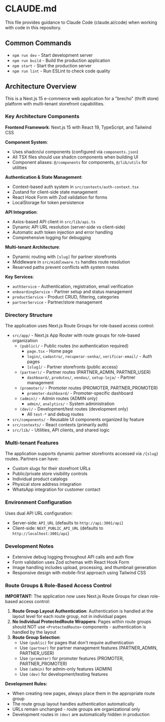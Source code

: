 # CLAUDE.md

This file provides guidance to Claude Code (claude.ai/code) when working with code in this repository.

## Common Commands

- `npm run dev` - Start development server
- `npm run build` - Build the production application
- `npm start` - Start the production server
- `npm run lint` - Run ESLint to check code quality

## Architecture Overview

This is a Next.js 15 e-commerce web application for a "brecho" (thrift store) platform with multi-tenant storefront capabilities.

### Key Architecture Components

**Frontend Framework**: Next.js 15 with React 19, TypeScript, and Tailwind CSS

**Component System**: 
- Uses shadcn/ui components (configured via `components.json`)
- All TSX files should use shadcn components when building UI
- Component aliases: `@/components` for components, `@/lib/utils` for utilities

**Authentication & State Management**:
- Context-based auth system in `src/contexts/auth-context.tsx`
- Zustand for client-side state management
- React Hook Form with Zod validation for forms
- LocalStorage for token persistence

**API Integration**:
- Axios-based API client in `src/lib/api.ts`
- Dynamic API URL resolution (server-side vs client-side)
- Automatic auth token injection and error handling
- Comprehensive logging for debugging

**Multi-tenant Architecture**:
- Dynamic routing with `[slug]` for partner storefronts
- Middleware in `src/middleware.ts` handles route resolution
- Reserved paths prevent conflicts with system routes

**Key Services**:
- `authService` - Authentication, registration, email verification
- `onboardingService` - Partner setup and status management  
- `productService` - Product CRUD, filtering, categories
- `partnerService` - Partner/store management

### Directory Structure

The application uses Next.js Route Groups for role-based access control:

- `src/app/` - Next.js App Router with route groups for role-based organization
  - `(public)/` - Public routes (no authentication required)
    - `page.tsx` - Home page
    - `login/`, `cadastro/`, `recuperar-senha/`, `verificar-email/` - Auth pages
    - `[slug]/` - Partner storefronts (public access)
  - `(partner)/` - Partner routes (PARTNER_ADMIN, PARTNER_USER)
    - `dashboard/`, `produtos/`, `vendas/`, `setup-loja/` - Partner management
  - `(promoter)/` - Promoter routes (PROMOTER, PARTNER_PROMOTER)
    - `promoter-dashboard/` - Promoter-specific dashboard
  - `(admin)/` - Admin routes (ADMIN only)
    - `admin/`, `analytics/` - System administration
  - `(dev)/` - Development/test routes (development only)
    - All `test-*` and debug routes
- `src/components/` - Reusable UI components organized by feature
- `src/contexts/` - React contexts (primarily auth)
- `src/lib/` - Utilities, API clients, and shared logic

### Multi-tenant Features

The application supports dynamic partner storefronts accessed via `/{slug}` routes. Partners can have:
- Custom slugs for their storefront URLs
- Public/private store visibility controls  
- Individual product catalogs
- Physical store address integration
- WhatsApp integration for customer contact

### Environment Configuration

Uses dual API URL configuration:
- Server-side: `API_URL` (defaults to `http://api:3001/api`)
- Client-side: `NEXT_PUBLIC_API_URL` (defaults to `http://localhost:3001/api`)

### Development Notes

- Extensive debug logging throughout API calls and auth flow
- Form validation uses Zod schemas with React Hook Form
- Image handling includes upload, processing, and thumbnail generation
- Responsive design with mobile-first approach using Tailwind CSS

### Route Groups & Role-Based Access Control

**IMPORTANT:** The application now uses Next.js Route Groups for clean role-based access control:

1. **Route Group Layout Authentication**: Authentication is handled at the layout level for each route group, not in individual pages
2. **No Individual ProtectedRoute Wrappers**: Pages within route groups should NOT use `<ProtectedRoute>` components - authentication is handled by the layout
3. **Route Group Selection**: 
   - Use `(public)` for pages that don't require authentication
   - Use `(partner)` for partner management features (PARTNER_ADMIN, PARTNER_USER)
   - Use `(promoter)` for promoter features (PROMOTER, PARTNER_PROMOTER)  
   - Use `(admin)` for admin-only features (ADMIN)
   - Use `(dev)` for development/testing features

**Development Rules:**
- When creating new pages, always place them in the appropriate route group
- The route group layout handles authentication automatically
- URLs remain unchanged - route groups are organizational only
- Development routes in `(dev)` are automatically hidden in production